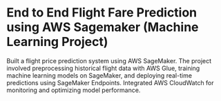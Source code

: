 # End to End Flight Fare Prediction using AWS Sagemaker (Machine Learning Project)
Built a flight price prediction system using AWS SageMaker. The project involved preprocessing historical flight data with AWS Glue, training machine learning models on SageMaker, and deploying real-time predictions using SageMaker Endpoints. Integrated AWS CloudWatch for monitoring and optimizing model performance.
